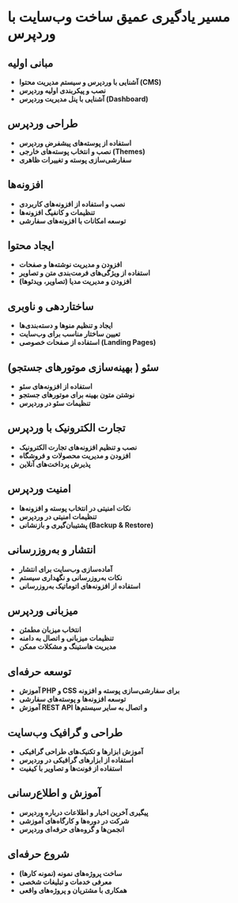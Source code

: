 # مسیر یادگیری عمیق ساخت وب‌سایت با وردپرس

## مبانی اولیه
- **آشنایی با وردپرس و سیستم مدیریت محتوا (CMS)**
- **نصب و پیکربندی اولیه وردپرس**
- **آشنایی با پنل مدیریت وردپرس (Dashboard)**

## طراحی وردپرس
- **استفاده از پوسته‌های پیشفرض وردپرس**
- **نصب و انتخاب پوسته‌های خارجی (Themes)**
- **سفارشی‌سازی پوسته و تغییرات ظاهری**

## افزونه‌ها
- **نصب و استفاده از افزونه‌های کاربردی**
- **تنظیمات و کانفیگ افزونه‌ها**
- **توسعه امکانات با افزونه‌های سفارشی**

## ایجاد محتوا
- **افزودن و مدیریت نوشته‌ها و صفحات**
- **استفاده از ویژگی‌های فرمت‌بندی متن و تصاویر**
- **افزودن و مدیریت مدیا (تصاویر، ویدئوها)**

## ساختاردهی و ناوبری
- **ایجاد و تنظیم منوها و دسته‌بندی‌ها**
- **تعیین ساختار مناسب برای وب‌سایت**
- **استفاده از صفحات خصوصی (Landing Pages)**

## سئو ( بهینه‌سازی موتورهای جستجو)
- **استفاده از افزونه‌های سئو**
- **نوشتن متون بهینه برای موتورهای جستجو**
- **تنظیمات سئو در وردپرس**

## تجارت الکترونیک با وردپرس
- **نصب و تنظیم افزونه‌های تجارت الکترونیک**
- **افزودن و مدیریت محصولات و فروشگاه**
- **پذیرش پرداخت‌های آنلاین**

## امنیت وردپرس
- **نکات امنیتی در انتخاب پوسته و افزونه‌ها**
- **تنظیمات امنیتی در وردپرس**
- **پشتیبان‌گیری و بازنشانی (Backup & Restore)**

## انتشار و به‌روزرسانی
- **آماده‌سازی وب‌سایت برای انتشار**
- **نکات به‌روزرسانی و نگهداری سیستم**
- **استفاده از افزونه‌های اتوماتیک به‌روزرسانی**

## میزبانی وردپرس
- **انتخاب میزبان مطمئن**
- **تنظیمات میزبانی و اتصال به دامنه**
- **مدیریت هاستینگ و مشکلات ممکن**

## توسعه حرفه‌ای
- **آموزش PHP و CSS برای سفارشی‌سازی پوسته و افزونه**
- **توسعه افزونه‌ها و پوسته‌های سفارشی**
- **آموزش REST API و اتصال به سایر سیستم‌ها**

## طراحی و گرافیک وب‌سایت
- **آموزش ابزارها و تکنیک‌های طراحی گرافیکی**
- **استفاده از ابزارهای گرافیکی در وردپرس**
- **استفاده از فونت‌ها و تصاویر با کیفیت**

## آموزش و اطلاع‌رسانی
- **پیگیری آخرین اخبار و اطلاعات درباره وردپرس**
- **شرکت در دوره‌ها و کارگاه‌های آموزشی**
- **انجمن‌ها و گروه‌های حرفه‌ای وردپرس**

## شروع حرفه‌ای
- **ساخت پروژه‌های نمونه (نمونه کارها)**
- **معرفی خدمات و تبلیغات شخصی**
- **همکاری با مشتریان و پروژه‌های واقعی**
